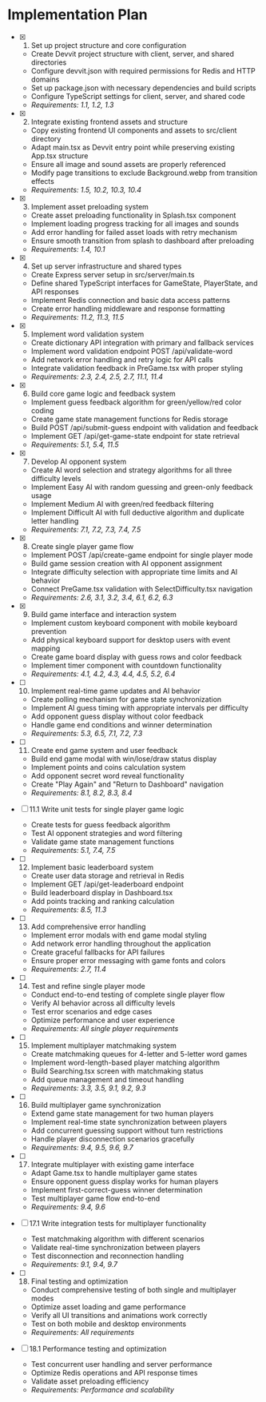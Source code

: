# Implementation Plan

- [x] 1. Set up project structure and core configuration

  - Create Devvit project structure with client, server, and shared directories
  - Configure devvit.json with required permissions for Redis and HTTP domains
  - Set up package.json with necessary dependencies and build scripts
  - Configure TypeScript settings for client, server, and shared code
  - _Requirements: 1.1, 1.2, 1.3_

- [x] 2. Integrate existing frontend assets and structure

  - Copy existing frontend UI components and assets to src/client directory
  - Adapt main.tsx as Devvit entry point while preserving existing App.tsx structure
  - Ensure all image and sound assets are properly referenced
  - Modify page transitions to exclude Background.webp from transition effects
  - _Requirements: 1.5, 10.2, 10.3, 10.4_

- [x] 3. Implement asset preloading system

  - Create asset preloading functionality in Splash.tsx component
  - Implement loading progress tracking for all images and sounds
  - Add error handling for failed asset loads with retry mechanism
  - Ensure smooth transition from splash to dashboard after preloading
  - _Requirements: 1.4, 10.1_

- [x] 4. Set up server infrastructure and shared types

  - Create Express server setup in src/server/main.ts
  - Define shared TypeScript interfaces for GameState, PlayerState, and API responses
  - Implement Redis connection and basic data access patterns
  - Create error handling middleware and response formatting
  - _Requirements: 11.2, 11.3, 11.5_

- [x] 5. Implement word validation system

  - Create dictionary API integration with primary and fallback services
  - Implement word validation endpoint POST /api/validate-word
  - Add network error handling and retry logic for API calls
  - Integrate validation feedback in PreGame.tsx with proper styling
  - _Requirements: 2.3, 2.4, 2.5, 2.7, 11.1, 11.4_

- [x] 6. Build core game logic and feedback system

  - Implement guess feedback algorithm for green/yellow/red color coding
  - Create game state management functions for Redis storage
  - Build POST /api/submit-guess endpoint with validation and feedback
  - Implement GET /api/get-game-state endpoint for state retrieval
  - _Requirements: 5.1, 5.4, 11.5_

- [x] 7. Develop AI opponent system


  - Create AI word selection and strategy algorithms for all three difficulty levels
  - Implement Easy AI with random guessing and green-only feedback usage
  - Implement Medium AI with green/red feedback filtering
  - Implement Difficult AI with full deductive algorithm and duplicate letter handling
  - _Requirements: 7.1, 7.2, 7.3, 7.4, 7.5_

- [x] 8. Create single player game flow






  - Implement POST /api/create-game endpoint for single player mode
  - Build game session creation with AI opponent assignment
  - Integrate difficulty selection with appropriate time limits and AI behavior
  - Connect PreGame.tsx validation with SelectDifficulty.tsx navigation
  - _Requirements: 2.6, 3.1, 3.2, 3.4, 6.1, 6.2, 6.3_

- [x] 9. Build game interface and interaction system






  - Implement custom keyboard component with mobile keyboard prevention
  - Add physical keyboard support for desktop users with event mapping
  - Create game board display with guess rows and color feedback
  - Implement timer component with countdown functionality
  - _Requirements: 4.1, 4.2, 4.3, 4.4, 4.5, 5.2, 6.4_

- [ ] 10. Implement real-time game updates and AI behavior

  - Create polling mechanism for game state synchronization
  - Implement AI guess timing with appropriate intervals per difficulty
  - Add opponent guess display without color feedback
  - Handle game end conditions and winner determination
  - _Requirements: 5.3, 6.5, 7.1, 7.2, 7.3_

- [ ] 11. Create end game system and user feedback

  - Build end game modal with win/lose/draw status display
  - Implement points and coins calculation system
  - Add opponent secret word reveal functionality
  - Create "Play Again" and "Return to Dashboard" navigation
  - _Requirements: 8.1, 8.2, 8.3, 8.4_

- [ ] 11.1 Write unit tests for single player game logic

  - Create tests for guess feedback algorithm
  - Test AI opponent strategies and word filtering
  - Validate game state management functions
  - _Requirements: 5.1, 7.4, 7.5_

- [ ] 12. Implement basic leaderboard system

  - Create user data storage and retrieval in Redis
  - Implement GET /api/get-leaderboard endpoint
  - Build leaderboard display in Dashboard.tsx
  - Add points tracking and ranking calculation
  - _Requirements: 8.5, 11.3_

- [ ] 13. Add comprehensive error handling

  - Implement error modals with end game modal styling
  - Add network error handling throughout the application
  - Create graceful fallbacks for API failures
  - Ensure proper error messaging with game fonts and colors
  - _Requirements: 2.7, 11.4_

- [ ] 14. Test and refine single player mode

  - Conduct end-to-end testing of complete single player flow
  - Verify AI behavior across all difficulty levels
  - Test error scenarios and edge cases
  - Optimize performance and user experience
  - _Requirements: All single player requirements_

- [ ] 15. Implement multiplayer matchmaking system

  - Create matchmaking queues for 4-letter and 5-letter word games
  - Implement word-length-based player matching algorithm
  - Build Searching.tsx screen with matchmaking status
  - Add queue management and timeout handling
  - _Requirements: 3.3, 3.5, 9.1, 9.2, 9.3_

- [ ] 16. Build multiplayer game synchronization

  - Extend game state management for two human players
  - Implement real-time state synchronization between players
  - Add concurrent guessing support without turn restrictions
  - Handle player disconnection scenarios gracefully
  - _Requirements: 9.4, 9.5, 9.6, 9.7_

- [ ] 17. Integrate multiplayer with existing game interface

  - Adapt Game.tsx to handle multiplayer game states
  - Ensure opponent guess display works for human players
  - Implement first-correct-guess winner determination
  - Test multiplayer game flow end-to-end
  - _Requirements: 9.4, 9.6_

- [ ] 17.1 Write integration tests for multiplayer functionality

  - Test matchmaking algorithm with different scenarios
  - Validate real-time synchronization between players
  - Test disconnection and reconnection handling
  - _Requirements: 9.1, 9.4, 9.7_

- [ ] 18. Final testing and optimization

  - Conduct comprehensive testing of both single and multiplayer modes
  - Optimize asset loading and game performance
  - Verify all UI transitions and animations work correctly
  - Test on both mobile and desktop environments
  - _Requirements: All requirements_

- [ ] 18.1 Performance testing and optimization
  - Test concurrent user handling and server performance
  - Optimize Redis operations and API response times
  - Validate asset preloading efficiency
  - _Requirements: Performance and scalability_
